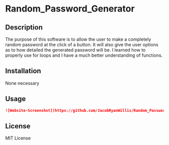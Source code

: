 # Random_Password_Generator

## Description

The purpose of this software is to allow the user to make a completely random password at the click of a button. It will also give the user options as to how detailed the generated password will be. I learned how to properly use for loops and I have a much better understanding of functions.

## Installation

None necessary

## Usage

```md
![Website-Screenshot](https://github.com/JacobRyanWillis/Random_Password_Generator/blob/bd57f2061449b9d9428c52ea308724b983c78c93/Assets/Screenshot.png)
```

## License

MIT License